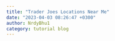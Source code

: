 ```yaml
---
title: "Trader Joes Locations Near Me"
date: "2023-04-03 08:26:47 +0300"
author: NrdyBhu1
category: tutorial blog
---
```

